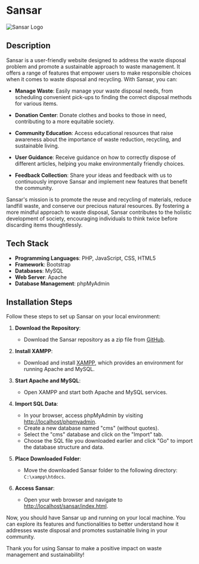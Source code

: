 # Sansar

![Sansar Logo](sansar-logo.png)

## Description

Sansar is a user-friendly website designed to address the waste disposal problem and promote a sustainable approach to waste management. It offers a range of features that empower users to make responsible choices when it comes to waste disposal and recycling. With Sansar, you can:

- **Manage Waste**: Easily manage your waste disposal needs, from scheduling convenient pick-ups to finding the correct disposal methods for various items.

- **Donation Center**: Donate clothes and books to those in need, contributing to a more equitable society.

- **Community Education**: Access educational resources that raise awareness about the importance of waste reduction, recycling, and sustainable living.

- **User Guidance**: Receive guidance on how to correctly dispose of different articles, helping you make environmentally friendly choices.

- **Feedback Collection**: Share your ideas and feedback with us to continuously improve Sansar and implement new features that benefit the community.

Sansar's mission is to promote the reuse and recycling of materials, reduce landfill waste, and conserve our precious natural resources. By fostering a more mindful approach to waste disposal, Sansar contributes to the holistic development of society, encouraging individuals to think twice before discarding items thoughtlessly.

## Tech Stack

- **Programming Languages**: PHP, JavaScript, CSS, HTML5
- **Framework**: Bootstrap
- **Databases**: MySQL
- **Web Server**: Apache
- **Database Management**: phpMyAdmin

## Installation Steps

Follow these steps to set up Sansar on your local environment:

1. **Download the Repository**:
   - Download the Sansar repository as a zip file from [GitHub](https://github.com/your-username/sansar).

2. **Install XAMPP**:
   - Download and install [XAMPP](https://www.apachefriends.org/index.html), which provides an environment for running Apache and MySQL.

3. **Start Apache and MySQL**:
   - Open XAMPP and start both Apache and MySQL services.

4. **Import SQL Data**:
   - In your browser, access phpMyAdmin by visiting [http://localhost/phpmyadmin](http://localhost/phpmyadmin).
   - Create a new database named "cms" (without quotes).
   - Select the "cms" database and click on the "Import" tab.
   - Choose the SQL file you downloaded earlier and click "Go" to import the database structure and data.

5. **Place Downloaded Folder**:
   - Move the downloaded Sansar folder to the following directory: `C:\xampp\htdocs`.

6. **Access Sansar**:
   - Open your web browser and navigate to [http://localhost/sansar/index.html](http://localhost/sansar/index.html).

Now, you should have Sansar up and running on your local machine. You can explore its features and functionalities to better understand how it addresses waste disposal and promotes sustainable living in your community.

Thank you for using Sansar to make a positive impact on waste management and sustainability!
                    
